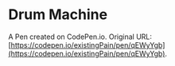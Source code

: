 # Drum Machine

A Pen created on CodePen.io. Original URL: [https://codepen.io/existingPain/pen/qEWyYgb](https://codepen.io/existingPain/pen/qEWyYgb).

